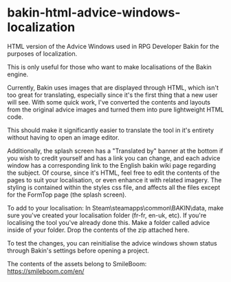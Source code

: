 # bakin-html-advice-windows-localization
HTML version of the Advice Windows used in RPG Developer Bakin for the purposes of localization.

This is only useful for those who want to make localisations of the Bakin engine.

Currently, Bakin uses images that are displayed through HTML, which isn't too great for translating, especially since it's the first thing that a new user will see. With some quick work, I've converted the contents and layouts from the original advice images and turned them into pure lightweight HTML code.

This should make it significantly easier to translate the tool in it's entirety without having to open an image editor.

Additionally, the splash screen has a "Translated by" banner at the bottom if you wish to credit yourself and has a link you can change, and each advice window has a corresponding link to the English bakin wiki page regarding the subject. Of course, since it's HTML, feel free to edit the contents of the pages to suit your localisation, or even enhance it with related imagery. The styling is contained within the styles css file, and affects all the files except for the FormTop page (the splash screen).

To add to your localisation:
In Steam\steamapps\common\BAKIN\data, make sure you've created your localisation folder (fr-fr, en-uk, etc). If you're localising the tool you've already done this.
Make a folder called advice inside of your folder.
Drop the contents of the zip attached here.

To test the changes, you can reinitialise the advice windows shown status through Bakin's settings before opening a project.

The contents of the assets belong to SmileBoom: https://smileboom.com/en/
